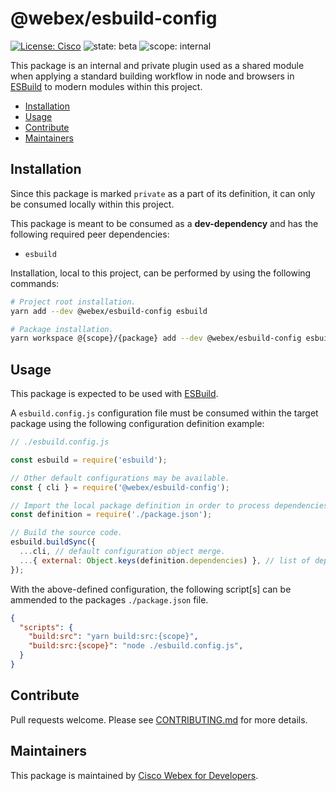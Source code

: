 # @webex/esbuild-config

[![License: Cisco](https://img.shields.io/badge/License-Cisco-blueviolet?style=flat-square)](https://github.com/webex/webex-js-sdk/blob/master/LICENSE)
![state: beta](https://img.shields.io/badge/State\-Beta-blue?style=flat-square)
![scope: internal](https://img.shields.io/badge/Scope-Internal-red?style=flat-square)

This package is an internal and private plugin used as a shared module when applying a standard building workflow in node and browsers in [ESBuild](https://esbuild.github.io/) to modern modules within this project.

* [Installation](#installation)
* [Usage](#usage)
* [Contribute](#contribute)
* [Maintainers](#maintainers)

## Installation

Since this package is marked `private` as a part of its definition, it can only be consumed locally within this project.

This package is meant to be consumed as a **dev-dependency** and has the following required peer dependencies:

* `esbuild`

Installation, local to this project, can be performed by using the following commands:

```bash
# Project root installation.
yarn add --dev @webex/esbuild-config esbuild

# Package installation.
yarn workspace @{scope}/{package} add --dev @webex/esbuild-config esbuild
```

## Usage

This package is expected to be used with [ESBuild](https://esbuild.github.io/).

A `esbuild.config.js` configuration file must be consumed within the target package using the following configuration definition example:

```js
// ./esbuild.config.js

const esbuild = require('esbuild');

// Other default configurations may be available.
const { cli } = require('@webex/esbuild-config');

// Import the local package definition in order to process dependencies dynamically
const definition = require('./package.json');

// Build the source code.
esbuild.buildSync({
  ...cli, // default configuration object merge.
  ...{ external: Object.keys(definition.dependencies) }, // list of dependencies to ignore when bundling.
});
```

With the above-defined configuration, the following script[s] can be ammended to the packages `./package.json` file.

```json
{
  "scripts": {
    "build:src": "yarn build:src:{scope}",
    "build:src:{scope}": "node ./esbuild.config.js",
  }
}
```

## Contribute

Pull requests welcome. Please see [CONTRIBUTING.md](https://github.com/webex/webex-js-sdk/blob/master/CONTRIBUTING.md) for more details.

## Maintainers

This package is maintained by [Cisco Webex for Developers](https://developer.webex.com/).
